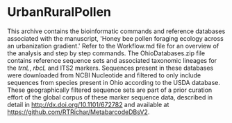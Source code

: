 # UrbanRuralPollen

This archive contains the bioinformatic commands and reference databases associated with the manuscript, 'Honey bee pollen foraging ecology across an urbanization gradient.' Refer to the Workflow.md file for an overview of the analysis and step by step commands. The OhioDatabases.zip file contains reference sequence sets and associated taxonomic lineages for the _trnL_, _rbcL_ and ITS2 markers. Sequences present in these databases were downloaded from NCBI Nucleotide and filtered to only include sequences from species present in Ohio according to the USDA database. These geographically filtered sequence sets are part of a prior curation effort of the global corpus of these marker sequence data, described in detail in http://dx.doi.org/10.1101/672782 and available at https://github.com/RTRichar/MetabarcodeDBsV2. 
